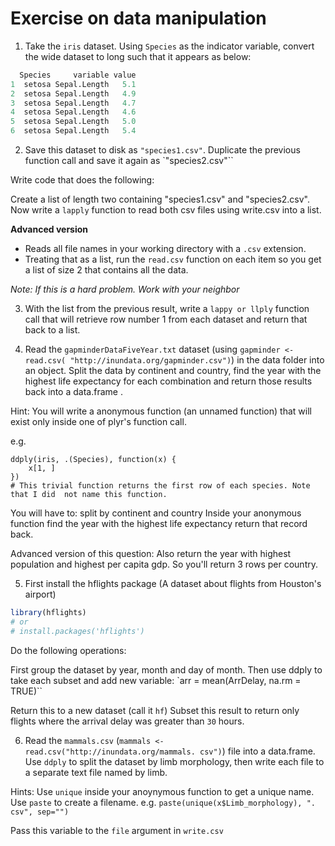  
 # Exercise on data manipulation
 
 1. Take the `iris` dataset. Using `Species` as the indicator variable, convert  the wide dataset to long such that it appears as below:
 
 ```r
   Species     variable value
 1  setosa Sepal.Length   5.1
 2  setosa Sepal.Length   4.9
 3  setosa Sepal.Length   4.7
 4  setosa Sepal.Length   4.6
 5  setosa Sepal.Length   5.0
 6  setosa Sepal.Length   5.4
 ```
 
 2.  Save this dataset to disk as `"species1.csv"`. Duplicate the previous  function call and save it again as `"species2.csv"``
 
 Write code that does the following:
 
 Create a list of length two containing "species1.csv" and "species2.csv". 
 Now write a `lapply` function to read both csv files using write.csv into a  list.
 
 __Advanced version__
 * Reads all file names in your working directory with a `.csv` extension.  
 * Treating that as a list, run the `read.csv` function on each item so you get  a list of size 2 that contains all the data.
 
 *Note: If this is a hard problem. Work with your neighbor*
 
 3. With the list from the previous result, write a `lappy or llply` function  call that will retrieve row number 1 from each dataset and return that back to  a list.
 
 4. Read the `gapminderDataFiveYear.txt` dataset (using `gapminder <- read.csv( "http://inundata.org/gapminder.csv")`) in the data folder into an object.  Split the data by continent and country, find the year with the highest life  expectancy for each combination and return those results back into a data.frame . 
 
 Hint: You will write a anonymous function (an unnamed function) that will  exist only inside one of plyr's function call. 
 
 e.g. 
 ```
 ddply(iris, .(Species), function(x) {
     x[1, ]
 })
 # This trivial function returns the first row of each species. Note that I did  not name this function.
 ```
 
 You will have to:
     split by continent and country
     Inside your anonymous function find the year with the highest life  expectancy
     return that record back.
 
 Advanced version of this question: Also return the year with highest  population and highest per capita gdp. So you'll return 3 rows per country. 
 
 5. First install the hflights package (A dataset about flights from Houston's  airport)
 
 ```r
 library(hflights)
 # or
 # install.packages('hflights')
 ```
 Do the following operations:
 
 First group the dataset by year, month and day of month.
 Then use ddply to take each subset and add new variable:
 `arr = mean(ArrDelay, na.rm = TRUE)``
 
 Return this to a new dataset (call it `hf`)
 Subset this result to return only flights where the arrival delay was greater  than `30` hours.
 
 
 
 6. Read the `mammals.csv` (`mammals <- read.csv("http://inundata.org/mammals. csv")`) file into a data.frame. Use `ddply` to split the dataset by limb  morphology, then write each file to a separate text file named by limb.
 
 Hints: Use `unique` inside your anoynymous function to get a unique name.
 Use `paste` to create a filename. e.g. `paste(unique(x$Limb_morphology), ". csv", sep="")`
 
 Pass this variable to the `file` argument in `write.csv`



